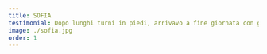 ```yaml
---
title: SOFIA
testimonial: Dopo lunghi turni in piedi, arrivavo a fine giornata con gambe pesanti e mal di schiena costante. Grazie ai trattamenti di Bruno, ho trovato finalmente sollievo; le tensioni si sciolgono, la circolazione migliora e mi sento davvero più leggera. È diventato il mio appuntamento fisso per ricaricare corpo e mente.
image: ./sofia.jpg
order: 1
---
```

